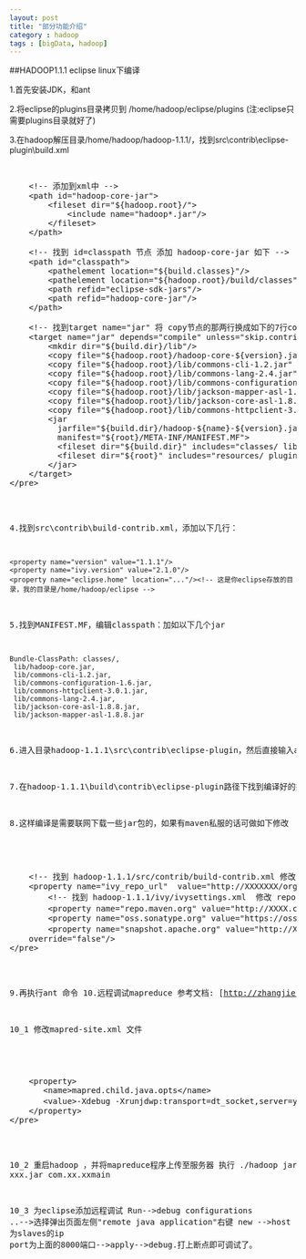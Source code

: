 ```yaml
---
layout: post
title: "部分功能介绍"
category : hadoop
tags : [bigData, hadoop]
---
```

##HADOOP1.1.1 eclipse linux下编译

1.首先安装JDK，和ant

2.将eclipse的plugins目录拷贝到 /home/hadoop/eclipse/plugins (注:eclipse只需要plugins目录就好了)

3.在hadoop解压目录/home/hadoop/hadoop-1.1.1/，找到src\contrib\eclipse-plugin\build.xml
<pre><xmp>
	<!-- 添加到xml中 -->
	<path id="hadoop-core-jar">              
		<fileset dir="${hadoop.root}/">              
			<include name="hadoop*.jar"/>              
		</fileset>              
	</path>

	<!-- 找到 id=classpath 节点 添加 hadoop-core-jar 如下 -->
	<path id="classpath">              
	    <pathelement location="${build.classes}"/>              
	    <pathelement location="${hadoop.root}/build/classes"/>              
	    <path refid="eclipse-sdk-jars"/>              
	    <path refid="hadoop-core-jar"/>              
	</path>

	<!-- 找到target name="jar" 将 copy节点的那两行换成如下的7行copy节点 其它不用动  -->
	<target name="jar" depends="compile" unless="skip.contrib">            
	    <mkdir dir="${build.dir}/lib"/>            
	    <copy file="${hadoop.root}/hadoop-core-${version}.jar" tofile="${build.dir}/lib/hadoop-core.jar" verbose="true"/>              
	    <copy file="${hadoop.root}/lib/commons-cli-1.2.jar"  todir="${build.dir}/lib" verbose="true"/>              
	    <copy file="${hadoop.root}/lib/commons-lang-2.4.jar"  todir="${build.dir}/lib" verbose="true"/>              
	    <copy file="${hadoop.root}/lib/commons-configuration-1.6.jar"  todir="${build.dir}/lib" verbose="true"/>              
	    <copy file="${hadoop.root}/lib/jackson-mapper-asl-1.8.8.jar"  todir="${build.dir}/lib" verbose="true"/>              
	    <copy file="${hadoop.root}/lib/jackson-core-asl-1.8.8.jar"  todir="${build.dir}/lib" verbose="true"/>              
	    <copy file="${hadoop.root}/lib/commons-httpclient-3.0.1.jar"  todir="${build.dir}/lib" verbose="true"/>             
	    <jar
	      jarfile="${build.dir}/hadoop-${name}-${version}.jar"
	      manifest="${root}/META-INF/MANIFEST.MF">            
	      <fileset dir="${build.dir}" includes="classes/ lib/"/>            
	      <fileset dir="${root}" includes="resources/ plugin.xml"/>            
	    </jar>            
	</target>
</pre></xmp>
4.找到src\contrib\build-contrib.xml，添加以下几行：

	<property name="version" value="1.1.1"/>           
	<property name="ivy.version" value="2.1.0"/>           
	<property name="eclipse.home" location="..."/><!-- 这是你eclipse存放的目录，我的目录是/home/hadoop/eclipse -->

5.找到MANIFEST.MF，编辑classpath：加如以下几个jar

	Bundle-ClassPath: classes/,           
	 lib/hadoop-core.jar,           
	 lib/commons-cli-1.2.jar,           
	 lib/commons-configuration-1.6.jar,           
	 lib/commons-httpclient-3.0.1.jar,           
	 lib/commons-lang-2.4.jar,           
	 lib/jackson-core-asl-1.8.8.jar,           
	 lib/jackson-mapper-asl-1.8.8.jar
6.进入目录hadoop-1.1.1\src\contrib\eclipse-plugin，然后直接输入ant回车编译

7.在hadoop-1.1.1\build\contrib\eclipse-plugin路径下找到编译好的插件。

8.这样编译是需要联网下载一些jar包的，如果有maven私服的话可做如下修改
<pre><xmp>
	<!-- 找到 hadoop-1.1.1/src/contrib/build-contrib.xml 修改ivy_repo_url节点 -->
    <property name="ivy_repo_url"  value="http://XXXXXXX/org/apache/ivy/ivy/2.1.0/ivy-2.1.0.jar" />     
        <!-- 找到 hadoop-1.1.1/ivy/ivysettings.xml  修改 repo.maven.org节点 -->
        <property name="repo.maven.org" value="http://XXXX.com"     <!-- 私服的地址 -->  override="false"/>     
        <property name="oss.sonatype.org" value="https://oss.sonatype.org/content/groups/public/" override="false"/>     
        <property name="snapshot.apache.org" value="http://XXX.com"     <!-- 私服的地址 -->
    override="false"/>
</pre></xmp>

9.再执行ant 命令
10.远程调试mapreduce
参考文档: [http://zhangjie.me/eclipse-debug-hadoop/](http://zhangjie.me/eclipse-debug-hadoop/)

10_1 修改mapred-site.xml 文件
<pre><xmp>
	<property> 
       <name>mapred.child.java.opts</name> 
       <value>-Xdebug -Xrunjdwp:transport=dt_socket,server=y,suspend=y,address=8000</value><!-- suspend 当有多个map或者reduce时必须为y -->
    </property>
</pre></xmp>
10_2 重启hadoop ，并将mapreduce程序上传至服务器 执行 ./hadoop jar xxx.jar com.xx.xxmain

10_3 为eclipse添加远程调试 Run-->debug configurations ..-->选择弹出页面左侧"remote java application"右键 new -->host 为slaves的ip port为上面的8000端口-->apply-->debug.打上断点即可调试了。